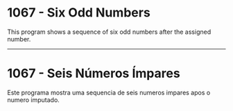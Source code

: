 # 1067 - Six Odd Numbers

This program shows a sequence of six odd numbers after the assigned number.

___

# 1067 - Seis Números Ímpares


Este programa mostra uma sequencia de seis numeros impares apos o numero imputado.
